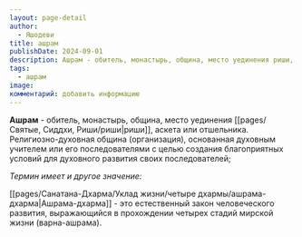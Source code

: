 ```yaml
---
layout: page-detail
author:
  - Яшодеви
title: ашрам
publishDate: 2024-09-01
description: Ашрам - обитель, монастырь, община, место уединения риши, аскета или отшельника;
tags:
  - ашрам
image: 
комментарий: добавить информацию
---
```

**Ашрам** - обитель, монастырь, община, место уединения [[pages/Святые, Сиддхи, Риши/риши|риши]], аскета или отшельника. Религиозно-духовная община (организация), основанная духовным учителем или его последователями с целью создания благоприятных условий для духовного развития своих последователей;

*Термин имеет и другое значение:*

[[pages/Санатана-Дхарма/Уклад жизни/четыре дхармы/ашрама-дхарма|Ашрама-дхарма]] - это естественный закон человеческого развития, выражающийся в прохождении четырех стадий мирской жизни (варна-ашрама).

